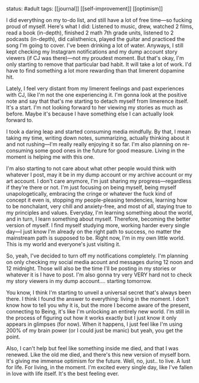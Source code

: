 status: #adult 
tags: [[journal]] [[self-improvement]] [[optimism]] 

I did everything on my to-do list, and still have a lot of free time—so fucking proud of myself. Here's what I did: Listened to music, drew, watched 2 films, read a book (in-depth), finished 2 math 7th grade units, listened to 2 podcasts (in-depth), did calisthenics, played the guitar and practiced the song I'm going to cover. I've been drinking a lot of water. Anyways, I still kept checking my Instagram notifications and my dump account story viewers (if CJ was there)—not my proudest moment. But that's okay, I'm only starting to remove that particular bad habit. It will take a lot of work. I'd have to find something a lot more rewarding than that limerent dopamine hit. 

Lately, I feel very distant from my limerent feelings and past experiences with CJ, like I'm not the one experiencing it. I'm gonna look at the positive note and say that that's me starting to detach myself from limerence itself. It's a start. I'm not looking forward to her viewing my stories as much as before. Maybe it's because I have something else I can actually look forward to. 

I took a daring leap and started consuming media mindfully. By that, I mean taking my time, writing down notes, summarizing, actually thinking about it and not rushing—I'm really really enjoying it so far. I'm also planning on re-consuming some good ones in the future for good measure. Living in the moment is helping me with this one.
  
I'm also starting to not care about what other people would think with whatever I post, may it be in my dump account or my archive account or my art account. I don't care anymore, I'm just sharing my progress—regardless if they're there or not. I'm just focusing on being myself, being myself unapologetically, embracing the cringe or whatever the fuck kind of concept it even is, stopping my people-pleasing tendencies, learning how to be nonchalant, very chill and anxiety-free, and most of all, staying true to my principles and values. Everyday, I'm learning something about the world, and in turn, I learn something about myself. Therefore, becoming the better version of myself. I find myself studying more, working harder every single day—I just know I'm already on the right path to success, no matter the mainstream path is supposed to be. Right now, I'm in my own little world. This is my world and everyone's just visiting it. 

So, yeah, I've decided to turn off my notifications completely. I'm planning on only checking my social media acount and messages during 12 noon and 12 midnight. Those will also be the time I'll be posting in my stories or whatever it is I have to post. I'm also gonna try very VERY hard not to check my story viewers in my dump account.... starting tomorrow. 

You know, I think I'm starting to unveil a universal secret that's always been there. I think I found the answer to everything: living in the moment. I don't know how to tell you why it is, but the more I become aware of the present, connecting to Being, it's like I'm unlocking an entirely new world. I'm still in the process of figuring out how it works exactly but I just know it only appears in glimpses (for now). When it happens, I just feel like I'm using 200% of my brain power (or I could just be manic) but yeah, you get the point. 

Also, I can't help but feel like something inside me died, and that I was renewed. Like the old me died, and there's this new version of myself born. It's giving me immense optimism for the future. Well, no, just.. to live. A lust for life. For living, in the moment. I'm excited every single day, like I've fallen in love with life itself. It's the best feeling ever.